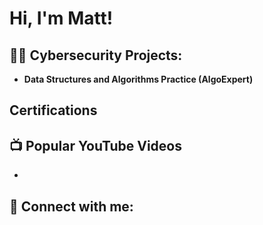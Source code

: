 <h1>Hi, I'm Matt!</h1>

<h2>👨‍💻 Cybersecurity Projects:</h2>

- <b>Data Structures and Algorithms Practice (AlgoExpert)</b>

<h2>Certifications</h2>

<h2>📺 Popular YouTube Videos</h2>

-

<h2> 🤳 Connect with me:</h2>



<!--
**CyberMattSD/CyberMattSD** is a ✨ _special_ ✨ repository because its `README.md` (this file) appears on your GitHub profile.

Here are some ideas to get you started:

- 🔭 I’m currently working on ...
- 🌱 I’m currently learning ...
- 👯 I’m looking to collaborate on ...
- 🤔 I’m looking for help with ...
- 💬 Ask me about ...
- 📫 How to reach me: ...
- 😄 Pronouns: ...
- ⚡ Fun fact: ...
-->
